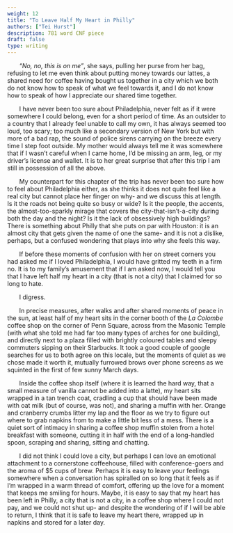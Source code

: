 ```yaml
---
weight: 12
title: "To Leave Half My Heart in Philly"
authors: ["Tei Hurst"]
description: 781 word CNF piece
draft: false
type: writing
---
```


&nbsp;&nbsp;&nbsp;&nbsp;&nbsp;&nbsp; *“No, no, this is on me”*, she says, pulling her purse from her bag, refusing to let me even think about putting money towards our lattes, a shared need for coffee having bought us together in a city which we both do not know how to speak of what we feel towards it, and I do not know how to speak of how I appreciate our shared time together. 

&nbsp;&nbsp;&nbsp;&nbsp;&nbsp;&nbsp; I have never been too sure about Philadelphia, never felt as if it were somewhere I could belong, even for a short period of time. As an outsider to a country that I already feel unable to call my own, it has always seemed too loud, too scary; too much like a secondary version of New York but with more of a bad rap, the sound of police sirens carrying on the breeze every time I step foot outside. My mother would always tell me it was somewhere that if I wasn’t careful when I came home, I’d be missing an arm, leg, or my driver’s license and wallet. It is to her great surprise that after this trip I am still in possession of all the above.

&nbsp;&nbsp;&nbsp;&nbsp;&nbsp;&nbsp; My counterpart for this chapter of the trip has never been too sure how to feel about Philadelphia either, as she thinks it does not quite feel like a real city but cannot place her finger on why- and we discuss this at length. Is it the roads not being quite so busy or wide? Is it the people, the accents, the almost-too-sparkly mirage that covers the city-that-isn’t-a-city during both the day and the night? Is it the lack of obsessively high buildings? There is something about Philly that she puts on par with Houston: it is an almost city that gets given the name of one the same- and it is not a dislike, perhaps, but a confused wondering that plays into why she feels this way.

&nbsp;&nbsp;&nbsp;&nbsp;&nbsp;&nbsp; If before these moments of confusion with her on street corners you had asked me if I loved Philadelphia, I would have gritted my teeth in a firm no. It is to my family’s amusement that if I am asked now, I would tell you that I have left half my heart in a city (that is not a city) that I claimed for so long to hate.

&nbsp;&nbsp;&nbsp;&nbsp;&nbsp;&nbsp; I digress.

&nbsp;&nbsp;&nbsp;&nbsp;&nbsp;&nbsp; In precise measures, after walks and after shared moments of peace in the sun, at least half of my heart sits in the corner booth of the *La Colombe* coffee shop on the corner of Penn Square, across from the Masonic Temple (with what she told me had far too many types of arches for one building), and directly next to a plaza filled with brightly coloured tables and sleepy commuters sipping on their Starbucks. It took a good couple of google searches for us to both agree on this locale, but the moments of quiet as we chose made it worth it, mutually furrowed brows over phone screens as we squinted in the first of few sunny March days.

&nbsp;&nbsp;&nbsp;&nbsp;&nbsp;&nbsp; Inside the coffee shop itself (where it is learned the hard way, that a small measure of vanilla cannot be added into a latte), my heart sits wrapped in a tan trench coat, cradling a cup that should have been made with oat milk (but of course, was not), and sharing a muffin with her. Orange and cranberry crumbs litter my lap and the floor as we try to figure out where to grab napkins from to make a little bit less of a mess. There is a quiet sort of intimacy in sharing a coffee shop muffin stolen from a hotel breakfast with someone, cutting it in half with the end of a long-handled spoon, scraping and sharing, sitting and chatting. 

&nbsp;&nbsp;&nbsp;&nbsp;&nbsp;&nbsp; I did not think I could love a city, but perhaps I can love an emotional attachment to a cornerstone coffeehouse, filled with conference-goers and the aroma of $5 cups of brew. Perhaps it is easy to leave your feelings somewhere when a conversation has spiralled on so long that it feels as if I’m wrapped in a warm thread of comfort, offering up the love for a moment that keeps me smiling for hours. Maybe, it is easy to say that my heart has been left in Philly, a city that is not a city, in a coffee shop where I could not pay, and we could not shut up- and despite the wondering of if I will be able to return, I think that it is safe to leave my heart there, wrapped up in napkins and stored for a later day. 

	 
